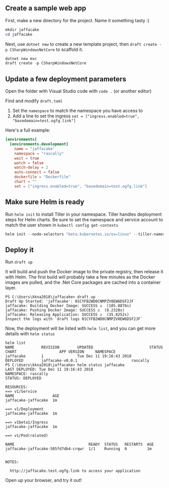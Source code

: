 ## Create a sample web app

First, make a new directory for the project. Name it something tasty :)

```powershell
mkdir jaffacake
cd jaffacake
```

Next, use `dotnet new` to create a new template project, then `draft create -p CSharpWindowsNetCore` to scaffold it.

```powershell
dotnet new mvc
draft create -p CSharpWindowsNetCore
```

## Update a few deployment parameters

Open the folder with Visual Studio code with `code .` (or another editor)

Find and modify `draft.toml`

1. Set the `namespace` to match the namespace you have access to
2. Add a line to set the ingress `set = ["ingress.enabled=true", "basedomain=test.ogfg.link"]`

Here's a full example: 

```toml
[environments]
  [environments.development]
    name = "jaffacake"
    namespace = "rascally"
    wait = true
    watch = false
    watch-delay = 2
    auto-connect = false
    dockerfile = "Dockerfile"
    chart = ""
    set = ["ingress.enabled=true", "basedomain=test.ogfg.link"]
```

## Make sure Helm is ready

Run `helm init` to install Tiller in your namespace. Tiller handles deployment steps for Helm charts. Be sure to set the namespace and service account to match the user shown in `kubectl config get-contexts`

```powershell
helm init --node-selectors "beta.kubernetes.io/os=linux" --tiller-namespace rascally --service-account rascally-user
```


## Deploy it

Run `draft up`

It will build and push the Docker image to the private registry, then release it with Helm. The first build will probably take a few minutes as the Docker images are pulled, and the .Net Core packages are cached into a container layer.

```none
PS C:\Users\kkna2018\jaffacake> draft up
Draft Up Started: 'jaffacake': 01CYFB2WD0CNMPZV0EW6DSF2JF
jaffacake: Building Docker Image: SUCCESS ⚓  (105.0876s)
jaffacake: Pushing Docker Image: SUCCESS ⚓  (8.2328s)
jaffacake: Releasing Application: SUCCESS ⚓  (35.8252s)
Inspect the logs with `draft logs 01CYFB2WD0CNMPZV0EW6DSF2JF`
```

Now, the deployment will be listed with `helm list`, and you can get more details with `helm status`

```none
helm list
NAME            REVISION        UPDATED                         STATUS          CHART                   APP VERSION     NAMESPACE
jaffacake       1               Tue Dec 11 19:16:43 2018        DEPLOYED        jaffacake-v0.0.1                        rascally
PS C:\Users\kkna2018\jaffacake> helm status jaffacake
LAST DEPLOYED: Tue Dec 11 19:16:43 2018
NAMESPACE: rascally
STATUS: DEPLOYED

RESOURCES:
==> v1/Service
NAME                 AGE
jaffacake-jaffacake  1m

==> v1/Deployment
jaffacake-jaffacake  1m

==> v1beta1/Ingress
jaffacake-jaffacake  1m

==> v1/Pod(related)

NAME                                 READY  STATUS   RESTARTS  AGE
jaffacake-jaffacake-585fd7db4-crqwr  1/1    Running  0         1m


NOTES:

  http://jaffacake.test.ogfg.link to access your application
```

Open up your browser, and try it out!
